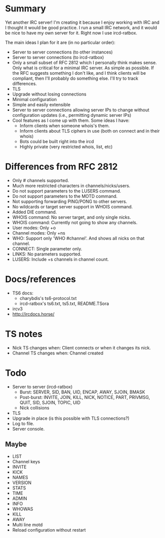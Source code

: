 # Summary

Yet another IRC server! I'm creating it because I enjoy working with IRC and I
thought it would be good practice. I run a small IRC network, and it would be
nice to have my own server for it. Right now I use ircd-ratbox.

The main ideas I plan for it are (in no particular order):

  * Server to server connections (to other instances)
  * Server to server connections (to ircd-ratbox)
  * Only a small subset of RFC 2812 which I personally think makes sense. Only
    what is critical for a minimal IRC server. As simple as possible. If the
    RFC suggests something I don't like, and I think clients will be compliant,
    then I'll probably do something else. I'll try to track differences.
  * TLS
  * Upgrade without losing connections
  * Minimal configuration
  * Simple and easily extensible
  * Server to server connections allowing server IPs to change without
    configuration updates (i.e., permitting dynamic server IPs)
  * Cool features as I come up with them. Some ideas I have:
    * Inform clients when someone whois's them.
    * Inform clients about TLS ciphers in use (both on connect and in their
      whois)
    * Bots could be built right into the ircd
    * Highly private (very restricted whois, list, etc)


# Differences from RFC 2812

  * Only # channels supported.
  * Much more restricted characters in channels/nicks/users.
  * Do not support parameters to the LUSERS command.
  * Do not support parameters to the MOTD command.
  * Not supporting forwarding PING/PONG to other servers.
  * No wildcards or target server support in WHOIS command.
  * Added DIE command.
  * WHOIS command: No server target, and only single nicks.
  * WHOIS command: Currently not going to show any channels.
  * User modes: Only +o
  * Channel modes: Only +ns
  * WHO: Support only 'WHO #channel'. And shows all nicks on that channel.
  * CONNECT: Single parameter only.
  * LINKS: No parameters supported.
  * LUSERS: Include +s channels in channel count.


# Docs/references

  * TS6 docs:
    * charybdis's ts6-protocol.txt
    * ircd-ratbox's ts6.txt, ts5.txt, README.TSora
  * ircv3
  * http://ircdocs.horse/


# TS notes

  * Nick TS changes when: Client connects or when it changes its nick.
  * Channel TS changes when: Channel created


# Todo

  * Server to server (ircd-ratbox)
    * Burst: SERVER, SID, BAN, UID, ENCAP, AWAY, SJOIN, BMASK
    * Post-burst: INVITE, JOIN, KILL, NICK, NOTICE, PART, PRIVMSG, QUIT, SID,
      SJOIN, TOPIC, UID
    * Nick collisions
  * TLS
  * Upgrade in place (is this possible with TLS connections?)
  * Log to file.
  * Server console.


## Maybe

  * LIST
  * Channel keys
  * INVITE
  * KICK
  * NAMES
  * VERSION
  * STATS
  * TIME
  * ADMIN
  * INFO
  * WHOWAS
  * KILL
  * AWAY
  * Multi line motd
  * Reload configuration without restart
